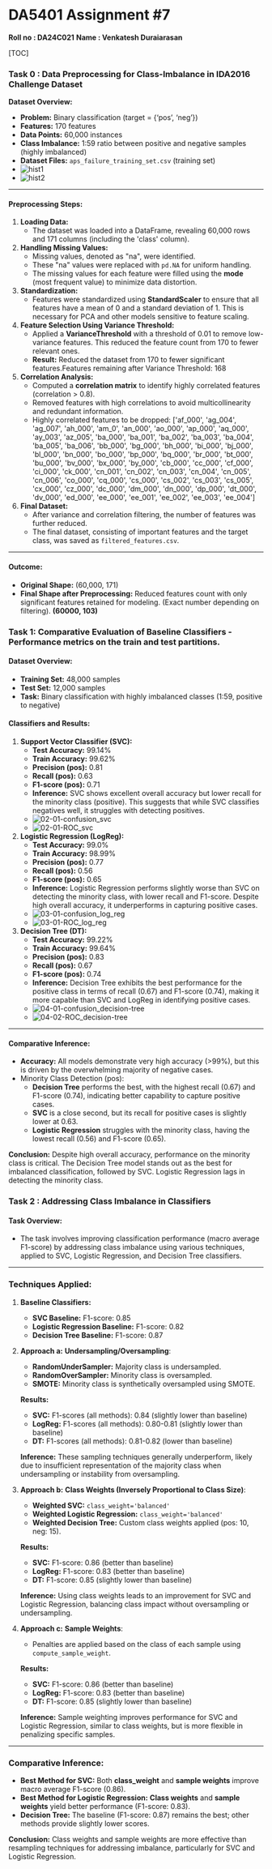 # DA5401 Assignment #7

**Roll no : DA24C021**
**Name : Venkatesh Duraiarasan**

[TOC]

### Task 0 : Data Preprocessing for Class-Imbalance in IDA2016 Challenge Dataset

**Dataset Overview:**

- **Problem:** Binary classification (target = {‘pos’, ‘neg’})
- **Features:** 170 features
- **Data Points:** 60,000 instances
- **Class Imbalance:** 1:59 ratio between positive and negative samples (highly imbalanced)
- **Dataset Files:** `aps_failure_training_set.csv` (training set)
- ![hist1](./hist1.png)
- ![hist2](./hist2.png)

------

#### Preprocessing Steps:

1. **Loading Data:**
   - The dataset was loaded into a DataFrame, revealing 60,000 rows and 171 columns (including the 'class' column).
2. **Handling Missing Values:**
   - Missing values, denoted as "na", were identified.
   - These "na" values were replaced with `pd.NA` for uniform handling.
   - The missing values for each feature were filled using the **mode** (most frequent value) to minimize data distortion.
3. **Standardization:**
   - Features were standardized using **StandardScaler** to ensure that all features have a mean of 0 and a standard deviation of 1. This is necessary for PCA and other models sensitive to feature scaling.
4. **Feature Selection Using Variance Threshold:**
   - Applied a **VarianceThreshold** with a threshold of 0.01 to remove low-variance features. This reduced the feature count from 170 to fewer relevant ones.
   - **Result:** Reduced the dataset from 170 to fewer significant features.Features remaining after Variance Threshold: 168
5. **Correlation Analysis:**
   - Computed a **correlation matrix** to identify highly correlated features (correlation > 0.8).
   - Removed features with high correlations to avoid multicollinearity and redundant information.
   - Highly correlated features to be dropped: ['af_000', 'ag_004', 'ag_007', 'ah_000', 'am_0', 'an_000', 'ao_000', 'ap_000', 'aq_000', 'ay_003', 'az_005', 'ba_000', 'ba_001', 'ba_002', 'ba_003', 'ba_004', 'ba_005', 'ba_006', 'bb_000', 'bg_000', 'bh_000', 'bi_000', 'bj_000', 'bl_000', 'bn_000', 'bo_000', 'bp_000', 'bq_000', 'br_000', 'bt_000', 'bu_000', 'bv_000', 'bx_000', 'by_000', 'cb_000', 'cc_000', 'cf_000', 'ci_000', 'ck_000', 'cn_001', 'cn_002', 'cn_003', 'cn_004', 'cn_005', 'cn_006', 'co_000', 'cq_000', 'cs_000', 'cs_002', 'cs_003', 'cs_005', 'cx_000', 'cz_000', 'dc_000', 'dm_000', 'dn_000', 'dp_000', 'dt_000', 'dv_000', 'ed_000', 'ee_000', 'ee_001', 'ee_002', 'ee_003', 'ee_004']
6. **Final Dataset:**
   - After variance and correlation filtering, the number of features was further reduced.
   - The final dataset, consisting of important features and the target class, was saved as `filtered_features.csv`.

------

#### Outcome:

- **Original Shape:** (60,000, 171)
- **Final Shape after Preprocessing:** Reduced features count with only significant features retained for modeling. (Exact number depending on filtering). **(60000, 103)**

### Task 1: Comparative Evaluation of Baseline Classifiers  - Performance metrics on the train and test partitions.

#### Dataset Overview:

- **Training Set:** 48,000 samples
- **Test Set:** 12,000 samples
- **Task:** Binary classification with highly imbalanced classes (1:59, positive to negative)

#### Classifiers and Results:

1. **Support Vector Classifier (SVC):**
   - **Test Accuracy:** 99.14%
   - **Train Accuracy:** 99.62%
   - **Precision (pos):** 0.81
   - **Recall (pos):** 0.63
   - **F1-score (pos):** 0.71
   - **Inference:** SVC shows excellent overall accuracy but lower recall for the minority class (positive). This suggests that while SVC classifies negatives well, it struggles with detecting positives.
   - ![02-01-confusion_svc](./02-01-confusion_svc.png)
   - ![02-01-ROC_svc](./02-01-ROC_svc.png)
2. **Logistic Regression (LogReg):**
   - **Test Accuracy:** 99.0%
   - **Train Accuracy:** 98.99%
   - **Precision (pos):** 0.77
   - **Recall (pos):** 0.56
   - **F1-score (pos):** 0.65
   - **Inference:** Logistic Regression performs slightly worse than SVC on detecting the minority class, with lower recall and F1-score. Despite high overall accuracy, it underperforms in capturing positive cases.
   - ![03-01-confusion_log_reg](./03-01-confusion_log_reg.png)
   - ![03-01-ROC_log_reg](./03-01-ROC_log_reg.png)
3. **Decision Tree (DT):**
   - **Test Accuracy:** 99.22%
   - **Train Accuracy:** 99.64%
   - **Precision (pos):** 0.83
   - **Recall (pos):** 0.67
   - **F1-score (pos):** 0.74
   - **Inference:** Decision Tree exhibits the best performance for the positive class in terms of recall (0.67) and F1-score (0.74), making it more capable than SVC and LogReg in identifying positive cases.
   - ![04-01-confusion_decision-tree](./04-01-confusion_decision-tree.png)
   - ![04-02-ROC_decision-tree](./04-02-ROC_decision-tree.png)

------

#### Comparative Inference:

- **Accuracy:** All models demonstrate very high accuracy (>99%), but this is driven by the overwhelming majority of negative cases.
- Minority Class Detection (pos):
  - **Decision Tree** performs the best, with the highest recall (0.67) and F1-score (0.74), indicating better capability to capture positive cases.
  - **SVC** is a close second, but its recall for positive cases is slightly lower at 0.63.
  - **Logistic Regression** struggles with the minority class, having the lowest recall (0.56) and F1-score (0.65).

**Conclusion:** Despite high overall accuracy, performance on the minority class is critical. The Decision Tree model stands out as the best for imbalanced classification, followed by SVC. Logistic Regression lags in detecting the minority class.



### Task 2 : Addressing Class Imbalance in Classifiers

#### Task Overview:
- The task involves improving classification performance (macro average F1-score) by addressing class imbalance using various techniques, applied to SVC, Logistic Regression, and Decision Tree classifiers.

---

### Techniques Applied:

1. **Baseline Classifiers:**
   - **SVC Baseline:** F1-score: 0.85
   - **Logistic Regression Baseline:** F1-score: 0.82
   - **Decision Tree Baseline:** F1-score: 0.87

2. **Approach a:** **Undersampling/Oversampling**:
   - **RandomUnderSampler:** Majority class is undersampled.
   - **RandomOverSampler:** Minority class is oversampled.
   - **SMOTE:** Minority class is synthetically oversampled using SMOTE.

   **Results:**
   - **SVC:** F1-scores (all methods): 0.84 (slightly lower than baseline)
   - **LogReg:** F1-scores (all methods): 0.80-0.81 (slightly lower than baseline)
   - **DT:** F1-scores (all methods): 0.81-0.82 (lower than baseline)

   **Inference:** These sampling techniques generally underperform, likely due to insufficient representation of the majority class when undersampling or instability from oversampling.

3. **Approach b:** **Class Weights (Inversely Proportional to Class Size)**:
   - **Weighted SVC:** `class_weight='balanced'`
   - **Weighted Logistic Regression:** `class_weight='balanced'`
   - **Weighted Decision Tree:** Custom class weights applied (pos: 10, neg: 15).

   **Results:**
   - **SVC:** F1-score: 0.86 (better than baseline)
   - **LogReg:** F1-score: 0.83 (better than baseline)
   - **DT:** F1-score: 0.85 (slightly lower than baseline)

   **Inference:** Using class weights leads to an improvement for SVC and Logistic Regression, balancing class impact without oversampling or undersampling.

4. **Approach c:** **Sample Weights**:
   - Penalties are applied based on the class of each sample using `compute_sample_weight`.

   **Results:**
   - **SVC:** F1-score: 0.86 (better than baseline)
   - **LogReg:** F1-score: 0.83 (better than baseline)
   - **DT:** F1-score: 0.85 (slightly lower than baseline)

   **Inference:** Sample weighting improves performance for SVC and Logistic Regression, similar to class weights, but is more flexible in penalizing specific samples.

---

### Comparative Inference:
- **Best Method for SVC:** Both **class_weight** and **sample weights** improve macro average F1-score (0.86).
- **Best Method for Logistic Regression:** **Class weights** and **sample weights** yield better performance (F1-score: 0.83).
- **Decision Tree:** The baseline (F1-score: 0.87) remains the best; other methods provide slightly lower scores.

**Conclusion:** Class weights and sample weights are more effective than resampling techniques for addressing imbalance, particularly for SVC and Logistic Regression.